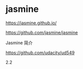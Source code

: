 # jasmine  




https://jasmine.github.io/

https://github.com/jasmine/jasmine


Jasmine 简介

https://github.com/udacity/ud549



2.2









